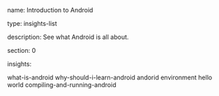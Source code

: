 name: Introduction to Android

type: insights-list

description: See what Android is all about.

section: 0

insights:

what-is-android
why-should-i-learn-android
andorid environment
hello world
compiling-and-running-android
